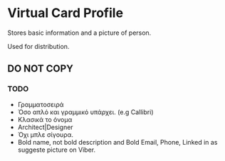 # Virtual Card Profile 
Stores basic information and a picture of person. 

Used for distribution.


## DO NOT COPY


### TODO
- Γραμματοσειρά 
- Όσο απλό και γραμμικό υπάρχει. (e.g Callibri)
- Κλασικά το όνομα 
- Architect|Designer
- Όχι μπλε σίγουρα. 
- Bold name, not bold description and Bold Email, Phone, Linked in as suggeste picture on Viber.